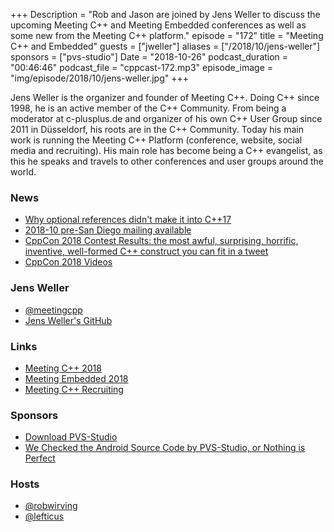+++
Description = "Rob and Jason are joined by Jens Weller to discuss the upcoming Meeting C++ and Meeting Embedded conferences as well as some new from the Meeting C++ platform."
episode = "172"
title = "Meeting C++ and Embedded"
guests = ["jweller"]
aliases = ["/2018/10/jens-weller"]
sponsors = ["pvs-studio"]
Date = "2018-10-26"
podcast_duration = "00:46:46"
podcast_file = "cppcast-172.mp3"
episode_image = "img/episode/2018/10/jens-weller.jpg"
+++

Jens Weller is the organizer and founder of Meeting C++. Doing C++ since 1998, he is an active member of the C++ Community. From being a moderator at c-plusplus.de and organizer of his own C++ User Group since 2011 in Düsseldorf, his roots are in the C++ Community. Today his main work is running the Meeting C++ Platform (conference, website, social media and recruiting). His main role has become being a C++ evangelist, as this he speaks and travels to other conferences and user groups around the world.

### News ###

 - [Why optional references didn't make it into C++17](https://www.fluentcpp.com/2018/10/05/pros-cons-optional-references/)
 - [2018-10 pre-San Diego mailing available](https://isocpp.org/blog/2018/10/2018-10-pre-san-diego-mailing-available)
 - [CppCon 2018 Contest Results: the most awful, surprising, horrific, inventive, well-formed C++ construct you can fit in a tweet](https://www.reddit.com/r/cpp/comments/9kgl79/cppcon_2018_contest_results_the_most_awful/)
 - [CppCon 2018 Videos](https://www.youtube.com/watch?v=HddFGPTAmtU&list=PLHTh1InhhwT6V9RVdFRoCG_Pm5udDxG1c)

### Jens Weller ###

 - [@meetingcpp](https://twitter.com/meetingcpp)
 - [Jens Weller's GitHub](https://github.com/meetingcpp)

### Links ###

 - [Meeting C++ 2018](https://meetingcpp.com/2018/)
 - [Meeting Embedded 2018](https://meetingembedded.com/2018/)
 - [Meeting C++ Recruiting](https://meetingcpp.com/jobs/Meetingcpp_Recruiting.html)

### Sponsors ###

- [Download PVS-Studio](https://www.viva64.com/en/pvs-studio-download/)
- [We Checked the Android Source Code by PVS-Studio, or Nothing is Perfect](https://www.viva64.com/en/b/0579/)

### Hosts ###

- [@robwirving](https://twitter.com/robwirving)
- [@lefticus](https://twitter.com/lefticus)

